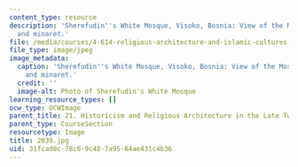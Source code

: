 ```yaml
---
content_type: resource
description: 'Sherefudin''s White Mosque, Visoko, Bosnia: View of the Mosque''s roof
  and minaret.'
file: /media/courses/4-614-religious-architecture-and-islamic-cultures-fall-2002/31fcad0c78c69c487a9564ae431c4b36_2039.jpg
file_type: image/jpeg
image_metadata:
  caption: 'Sherefudin''s White Mosque, Visoko, Bosnia: View of the Mosque''s roof
    and minaret.'
  credit: ''
  image-alt: Photo of Sherefudin's White Mosque
learning_resource_types: []
ocw_type: OCWImage
parent_title: 21. Historicism and Religious Architecture in the Late Twentieth Century
parent_type: CourseSection
resourcetype: Image
title: 2039.jpg
uid: 31fcad0c-78c6-9c48-7a95-64ae431c4b36
---
```

